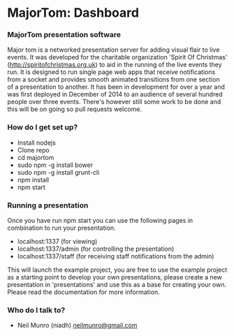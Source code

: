 # MajorTom: Dashboard #

### MajorTom presentation software ###
            
Major tom is a networked presentation server for adding visual flair to live events. It was developed for the charitable organization 'Spirit Of Christmas' (http://spiritofchristmas.org.uk) to aid in the running of the live events they run. It is designed to run single page web apps that receive notifications from a socket and provides smooth animated transitions from one section of a presentation to another. It has been in development for over a year and was first deployed in December of 2014 to an audience of several hundred people over three events. There's however still some work to be done and this will be on going so pull requests welcome.

### How do I get set up? ###
            
* Install nodejs
* Clone repo
* cd majortom 
* sudo npm -g install bower
* sudo npm -g install grunt-cli
* npm install
* npm start

### Running a presentation ###

Once you have run npm start you can use the following pages in combination to run your presentation.

* localhost:1337 (for viewing)
* localhost:1337/admin (for controlling the presentation)
* localhost:1337/staff (for receiving staff notifications from the admin)

This will launch the example project, you are free to use the example project as a starting point to develop your own presentations, please create a new presentation in 'presentations' and use this as a base for creating your own. Please read the documentation for more information.

### Who do I talk to? ###
            
* Neil Munro (niadh) <neilmunro@gmail.com>
